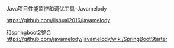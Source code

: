 Java项目性能监控和调优工具-Javamelody

https://github.com/lishuai2016/javamelody

和springboot2整合
https://github.com/javamelody/javamelody/wiki/SpringBootStarter